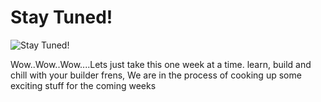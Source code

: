 # Stay Tuned!

![Stay Tuned!](https://media3.giphy.com/media/v1.Y2lkPTc5MGI3NjExYXNxYm1qYnk2NzByOXNyeWY5d2g0ejh3Zm5nNDl2dmhtZjRjajVlZyZlcD12MV9pbnRlcm5hbF9naWZfYnlfaWQmY3Q9Zw/3XmYIITQxzMtqcnaa7/giphy.gif)

Wow..Wow..Wow....Lets just take this one week at a time. learn, build and chill with your builder frens, We are in the process of cooking up some exciting stuff for the coming weeks